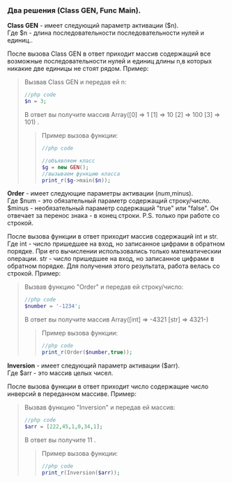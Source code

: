 ### Два решения (Class GEN, Func Main). 

**Class GEN** - имеет следующий параметр активации ($n). <br>
Где $n - длина последовательности последовательности нулей и единиц..<br>

После вызова Class GEN в ответ приходит массив содержащий все возможные последовательности нулей и единиц длины n,в которых никакие две единицы не стоят рядом.
Пример:
> Вызвав Class GEN и передав ей n: <br>
> ```php 
> //php code 
> $n = 3;
> ```
> В ответ вы получите массив Array([0] => 1 [1] => 10 [2] => 100 [3] => 101) . <br>
>> Пример вызова функции:
>> ```php 
>> //php code 
>>
>> //объявляем класс
>> $g = new GEN();
>> //вызываем функцию класса
>> print_r($g->main($n));
>> ```


**Order** - имеет следующие параметры активации ($num,$minus). <br>
Где $num - это обязательный параметр содержащий строку/число.<br>
$minus - необязательный параметр содержащий "true" или "false". Он отвечает за перенос знака - в конец строки. P.S. только при работе со строкой.

После вызова функции в ответ приходит массив содержащий int  и str.
Где int - число пришедшее на вход, но записанное цифрами в обратном порядке. При его вычислении использовались только математическии операции.
str - число пришедшее на вход, но записанное цифрами в обратном порядке. Для получения этого результата, работа велась со строкой.
Пример:
> Вызвав функцию "Order" и передав ей строку/число: <br>
> ```php 
> //php code 
> $number = '-1234';
> ```
> В ответ вы получите массив Array([int] => -4321 [str] => 4321-) <br>
>> Пример вызова функции:
>> ```php 
>> //php code 
>> print_r(Order($number,true));
>> ```


**Inversion** - имеет следующий параметр активации ($arr). <br>
Где $arr - это массив целых чисел.<br>

После вызова функции в ответ приходит число содержащие число инверсий в переданном массиве.
Пример:
> Вызвав функцию "Inversion" и передав ей массив: <br>
> ```php 
> //php code 
> $arr = [222,45,1,0,34,1];
> ```
> В ответ вы получите 11 . <br>
>> Пример вызова функции:
>> ```php 
>> //php code 
>> print_r(Inversion($arr));
>> ```
